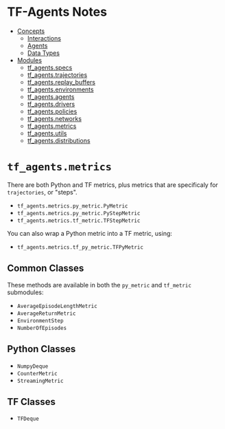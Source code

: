 # TF-Agents Notes

  - [Concepts](./concepts.md)
    - [Interactions](./concepts.md#Interactions)
    - [Agents](./concepts.md#Agents)
    - [Data Types](./concepts.md#data-types)
  - [Modules](./modules.md)
    - [tf_agents.specs](./tfagents_specs.md)
    - [tf_agents.trajectories](./tfagents_trajectories.md)
    - [tf_agents.replay_buffers](./tfagents_replay_buffers.md)
    - [tf_agents.environments](./tfagents_environments.md)
    - [tf_agents.agents](./tfagents_agents.md)
    - [tf_agents.drivers](./tfagents_drivers.md)
    - [tf_agents.policies](./tfagents_policies.md)
    - [tf_agents.networks](./tfagents_networks.md)
    - [tf_agents.metrics](./tfagents_metrics.md)
    - [tf_agents.utils](./tfagents_utils.md)
    - [tf_agents.distributions](./tfagents_distributions.md)

# `tf_agents.metrics`

There are both Python and TF metrics, plus metrics that are specificaly for `trajectories`, or "steps".

  - `tf_agents.metrics.py_metric.PyMetric`
  - `tf_agents.metrics.py_metric.PyStepMetric`
  - `tf_agents.metrics.tf_metric.TFStepMetric`

You can also wrap a Python metric into a TF metric, using:

  - `tf_agents.metrics.tf_py_metric.TFPyMetric`

## Common Classes

These methods are available in both the `py_metric` and `tf_metric` submodules:

  - `AverageEpisodeLengthMetric`
  - `AverageReturnMetric`
  - `EnvironmentStep`
  - `NumberOfEpisodes`

## Python Classes

  - `NumpyDeque`
  - `CounterMetric`
  - `StreamingMetric`

## TF Classes

  - `TFDeque`
